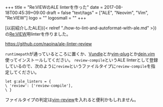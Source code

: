 +++
title = "Re:VIEWのALE linterを作った"
date = 2017-08-18T00:45:39+09:00
draft = false
"text/tags" = ["ALE", "Neovim", "Vim", "Re:VIEW"]
logo = ""
logosmall = ""
+++

[以前紹介したALE]({< relref "./how-to-lint-and-autoformat-with-ale.md" >})の[Re:VIEW](https://github.com/kmuto/review)用linterを作りました。

https://github.com/naoina/ale-linter-review

`runtimepath`が通っているところに置くか、[Vundle](https://github.com/VundleVim/Vundle.vim)とか[vim-plug](https://github.com/junegunn/vim-plug)とか[dein.vim](https://github.com/Shougo/dein.vim)使ってインストールしてください。
`review-compile`というALE linterとして登録しているので、次のように`review`というファイルタイプに`review-compile`を指定してください。

```vim
let g:ale_linters = {
\ 'review': ['review-compile'],
\ }
```

ファイルタイプの判定は[vim-review](https://github.com/moro/vim-review)を入れると便利かもしれません。
